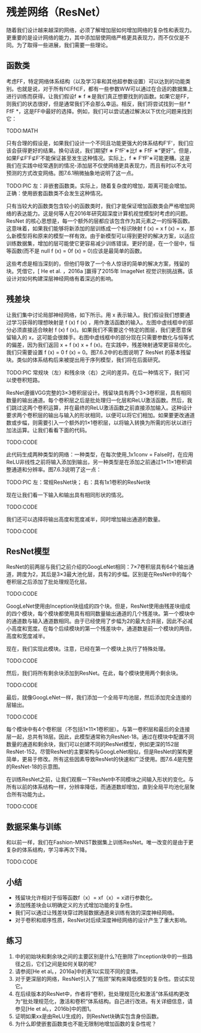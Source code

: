

<!--
 * @version:
 * @Author:  StevenJokess https://github.com/StevenJokess
 * @Date: 2020-07-17 17:31:01
 * @LastEditors:  StevenJokess https://github.com/StevenJokess
 * @LastEditTime: 2020-09-28 19:42:49
 * @Description:translate by machine
 * @TODO::
 * @Reference:http://preview.d2l.ai/d2l-en/master/chapter_convolutional-modern/resnet.html
 * https://zh.d2l.ai/chapter_convolutional-neural-networks/resnet.html
-->

# 残差网络（ResNet）

随着我们设计越来越深的网络，必须了解增加层如何增加网络的复杂性和表现力。更重要的是设计网络的能力，其中添加层使网络严格更具表现力，而不仅仅是不同。为了取得一些进展，我们需要一些理论。

## 函数类

考虑FF，特定网络体系结构（以及学习率和其他超参数设置）可以达到的功能类别。也就是说，对于所有f∈Ff∈F，都有一些参数WW可以通过在合适的数据集上进行训练而获得。让我们假设f ∗ f ∗是我们真正想要找到的函数。如果它是FF，则我们的状态很好，但是通常我们不会那么幸运。相反，我们将尝试找到一些f * FfF *，这是FF中最好的选择。例如，我们可以尝试通过解决以下优化问题来找到它：

TODO:MATH

只有合理的假设是，如果我们设计一个不同且功能更强大的体系结构F'F'，我们应该会获得更好的结果。换句话说，我们期望f ∗ F′fF′∗比f ∗ FfF ∗“更好”。但是，如果F⊈F′F⊈F′不能保证甚至发生这种情况。实际上，f ∗ F′fF′∗可能更糟。这是我们在实践中经常遇到的情况-添加层不仅使网络更具表现力，而且有时以不太可预测的方式改变网络。图7.6.1稍微抽象地说明了这一点。

TODO:PIC 左：非嵌套函数类。实际上，随着复杂度的增加，距离可能会增加。正确：使用嵌套函数类不会发生这种情况。

只有当较大的函数类包含较小的函数类时，我们才能保证增加函数类会严格增加网络的表达能力。这是何等人在2016年研究超深度计算机视觉模型时考虑的问题。ResNet 的核心思想是，每一个额外的层都应该包含作为其元素之一的恒等函数。这意味着，如果我们能够将新添加的层训练成一个标识映射 f (x) = x f (x) = x，那么新模型将和原来的模型一样有效。由于新模型可以得到更好的解决方案，以适应训练数据集，增加的层可能使它更容易减少训练错误。更好的是，在一个层中，恒等函数(而不是 null f (x) = 0f (x) = 0)应该是最简单的函数。

这些考虑是相当深刻的，但他们导致了一个令人惊讶的简单的解决方案，残留的块。凭借它，[ He et al. ，2016a ]赢得了2015年 ImageNet 视觉识别挑战赛。该设计对如何构建深层神经网络有着深远的影响。

## 残差块

让我们集中讨论局部神经网络，如下所示。用 x 表示输入。我们假设我们想要通过学习获得的理想映射是 f (x) f (x) ，用作激活函数的输入。左图中虚线框中的部分必须直接适合映射 f (x) f (x)。如果我们不需要这个特定的图层，我们更愿意保留输入的 x，这可能会很棘手。右图中虚线框中的部分现在只需要参数化与恒等式的偏差，因为我们返回 x + f (x) x + f (x)。在实践中，残差映射通常更容易优化。我们只需要设置 f (x) = 0 f (x) = 0。图7.6.2中的右图说明了 ResNet 的基本残留块。类似的体系结构后来被提出用于序列模型，我们将在后面研究。

TODO:PIC 常规块（左）和残余块（右）之间的差异。在后一种情况下，我们可以使卷积短路。

ResNet遵循VGG完整的3×3卷积层设计。残留块具有两个3×3卷积层，具有相同数量的输出通道。每个卷积层之后是批处理归一化层和ReLU激活函数。然后，我们跳过这两个卷积运算，并在最终的ReLU激活函数之前直接添加输入。这种设计要求两个卷积层的输出与输入的形状相同，以便可以将它们相加。如果要更改通道数或步幅，则需要引入一个额外的1×1卷积层，以将输入转换为所需的形状以进行加法运算。让我们看看下面的代码。

TODO:CODE

此代码生成两种类型的网络：一种类型，在每次使用_1x1conv = False时，在应用ReLU非线性之前将输入添加到输出，另一种类型是在添加之前通过1×11×1卷积调整通道和分辨率。图7.6.3说明了这一点：

TODO:PIC 左：常规ResNet块； 右：具有1x1卷积的ResNet块

现在让我们看一下输入和输出具有相同形状的情况。

TODO:CODE

我们还可以选择将输出高度和宽度减半，同时增加输出通道的数量。

TODO:CODE

## ResNet模型

ResNet的前两层与我们之前介绍的GoogLeNet相同：7×7卷积层具有64个输出通道，跨度为2，其后是3×3最大池化层，具有2的步幅。区别是在ResNet中的每个卷积层之后添加了批处理规范化层。

TODO:CODE

GoogLeNet使用由Inception块组成的四个块。但是，ResNet使用由残差块组成的四个模块，每个模块都使用具有相同数量输出通道的几个残差块。第一个模块中的通道数与输入通道数相同。由于已经使用了步幅为2的最大合并层，因此不必减小高度和宽度。在每个后续模块的第一个残差块中，通道数是前一个模块的两倍，高度和宽度减半。

现在，我们实现此模块。注意，已经在第一个模块上执行了特殊处理。

TODO:CODE

然后，我们将所有剩余块添加到ResNet。在此，每个模块使用两个剩余块。

TODO:CODE

最后，就像GoogLeNet一样，我们添加一个全局平均池层，然后添加完全连接的层输出。

TODO:CODE

每个模块中有4个卷积层（不包括1×11×1卷积层）。与第一卷积层和最后的全连接层一起，总共有18层。因此，此模型通常称为ResNet-18。通过在模块中配置不同数量的通道和剩余块，我们可以创建不同的ResNet模型，例如更深的152层ResNet-152。尽管ResNet的主要架构与GoogLeNet相似，但是ResNet的架构更简单，更易于修改。所有这些因素导致ResNet的快速和广泛使用。图7.6.4是完整的ResNet-18的示意图。

在训练ResNet之前，让我们观察一下ResNet中不同模块之间输入形状的变化。与所有以前的体系结构一样，分辨率降低，而通道数却增加，直到全局平均池化层聚合所有功能为止。

TODO:CODE

## 数据采集​​与训练

和以前一样，我们在Fashion-MNIST数据集上训练ResNet。唯一改变的是由于更复杂的体系结构，学习率再次下降。

TODO:CODE


## 小结

* 残留块允许相对于恒等函数f（x）= xf（x）= x进行参数化。
* 添加残差块会以明确定义的方式增加功能的复杂性。
* 我们可以通过让残差块穿过跨层数据通道来训练有效的深度神经网络。
* 对于卷积和顺序性质，ResNet对后续深度神经网络的设计产生了重大影响。

## 练习

1. 中的初始块和剩余块之间的主要区别是什么?在删除了Inception块中的一些路径之后，它们之间是如何关联的呢?
1. 请参阅[He et al。，2016a]中的表1以实现不同的变体。
1. 对于更深层的网络，ResNet引入了“瓶颈”架构来降低模型的复杂性。尝试实现它。
1. 在后续版本的ResNet中，作者将“卷积，批处理规范化和激活”体系结构更改为“批处理规范化，激活和卷积”体系结构。自己进行改进。有关详细信息，请参见[He et al。，2016b]中的图1。
1. 证明如果xx是由ReLU生成的，则ResNet块确实包含身份函数。
1. 为什么即使嵌套函数类也不能无限制地增加函数的复杂性呢？
